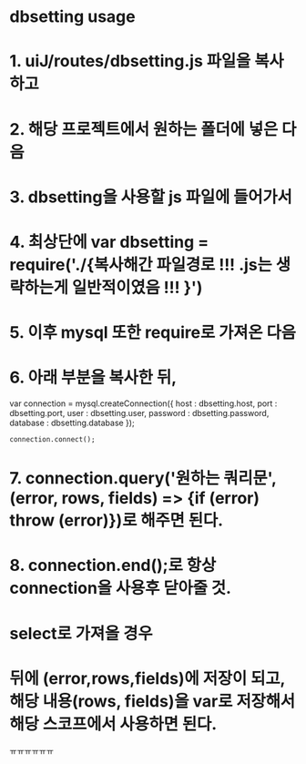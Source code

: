 # dbsetting usage

# 1. uiJ/routes/dbsetting.js 파일을 복사하고
# 2. 해당 프로젝트에서 원하는 폴더에 넣은 다음
# 3. dbsetting을 사용할 js 파일에 들어가서
# 4. 최상단에 var dbsetting = require('./{복사해간 파일경로  !!! .js는 생략하는게 일반적이였음 !!! }')
# 5. 이후 mysql 또한 require로 가져온 다음
# 6. 아래 부분을 복사한 뒤,

var connection = mysql.createConnection({
      host     : dbsetting.host,
      port     : dbsetting.port,
      user     : dbsetting.user,
      password : dbsetting.password,
      database : dbsetting.database
    });

    connection.connect();
# 7. connection.query('원하는 쿼리문', (error, rows, fields) => {if (error) throw (error)})로 해주면 된다.
# 8. connection.end();로 항상 connection을 사용후 닫아줄 것.

# select로 가져올 경우
# 뒤에 (error,rows,fields)에 저장이 되고, 해당 내용(rows, fields)을 var로 저장해서 해당 스코프에서 사용하면 된다.

ㅠㅠㅠㅠㅠㅠ